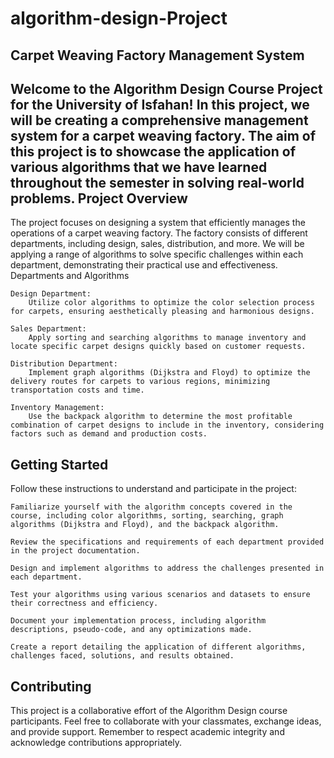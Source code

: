 # algorithm-design-Project
Carpet Weaving Factory Management System
-----------------------------------------
Welcome to the Algorithm Design Course Project for the University of Isfahan! In this project, we will be creating a comprehensive management system for a carpet weaving factory. The aim of this project is to showcase the application of various algorithms that we have learned throughout the semester in solving real-world problems.
Project Overview
-----------------------------------------
The project focuses on designing a system that efficiently manages the operations of a carpet weaving factory. The factory consists of different departments, including design, sales, distribution, and more. We will be applying a range of algorithms to solve specific challenges within each department, demonstrating their practical use and effectiveness.
Departments and Algorithms

    Design Department:
        Utilize color algorithms to optimize the color selection process for carpets, ensuring aesthetically pleasing and harmonious designs.

    Sales Department:
        Apply sorting and searching algorithms to manage inventory and locate specific carpet designs quickly based on customer requests.

    Distribution Department:
        Implement graph algorithms (Dijkstra and Floyd) to optimize the delivery routes for carpets to various regions, minimizing transportation costs and time.

    Inventory Management:
        Use the backpack algorithm to determine the most profitable combination of carpet designs to include in the inventory, considering factors such as demand and production costs.

Getting Started
-----------------------------------------
Follow these instructions to understand and participate in the project:

    Familiarize yourself with the algorithm concepts covered in the course, including color algorithms, sorting, searching, graph algorithms (Dijkstra and Floyd), and the backpack algorithm.

    Review the specifications and requirements of each department provided in the project documentation.

    Design and implement algorithms to address the challenges presented in each department.

    Test your algorithms using various scenarios and datasets to ensure their correctness and efficiency.

    Document your implementation process, including algorithm descriptions, pseudo-code, and any optimizations made.

    Create a report detailing the application of different algorithms, challenges faced, solutions, and results obtained.

Contributing
-----------------------------------------
This project is a collaborative effort of the Algorithm Design course participants. Feel free to collaborate with your classmates, exchange ideas, and provide support. Remember to respect academic integrity and acknowledge contributions appropriately.
